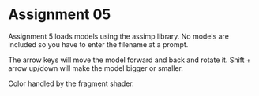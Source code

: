 Assignment 05
=============

Assignment 5 loads models using the assimp library. No models are included so you have to enter the filename at a prompt.

The arrow keys will move the model forward and back and rotate it. Shift + arrow up/down will make the model bigger or smaller.

Color handled by the fragment shader.

